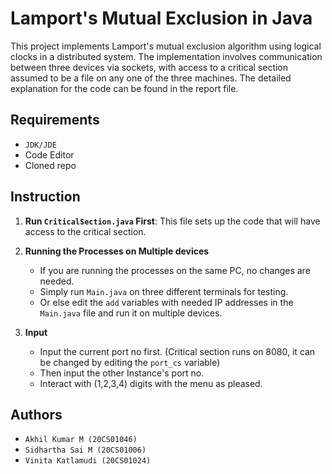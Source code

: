 ﻿# Lamport's Mutual Exclusion in Java
This project implements Lamport's mutual exclusion algorithm using logical clocks in a distributed system. The implementation involves communication between three devices via sockets, with access to a critical section assumed to be a file on any one of the three machines. The detailed explanation for the code can be found in the report file.

## Requirements
- `JDK/JDE`
- Code Editor
- Cloned repo

## Instruction
1. **Run `CriticalSection.java` First**: This file sets up the code that will have access to the critical section.

2. **Running the Processes on Multiple devices**
    - If you are running the processes on the same PC, no changes are needed.
    - Simply run `Main.java` on three different terminals for testing.
    - Or else edit the `add` variables with needed IP addresses in the `Main.java` file and run it on multiple devices.

3. **Input**
   - Input the current port no first. (Critical section runs on 8080, it can be changed by editing the `port_cs` variable)
   - Then input the other Instance's port no.
   - Interact with (1,2,3,4) digits with the menu as pleased.
  
## Authors
- `Akhil Kumar M (20CS01046)`
- `Sidhartha Sai M (20CS01006)`
- `Vinita Katlamudi (20CS01024)`
